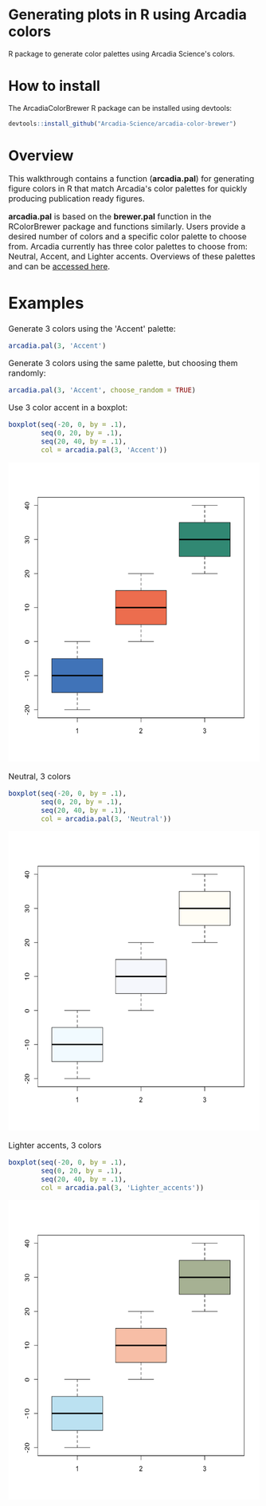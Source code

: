 # Generating plots in R using Arcadia colors

R package to generate color palettes using Arcadia Science's colors.

# How to install

The ArcadiaColorBrewer R package can be installed using devtools:

```R
devtools::install_github("Arcadia-Science/arcadia-color-brewer")
```

# Overview

<font size="3"> This walkthrough contains a function (**arcadia.pal**) for generating figure colors in R that match Arcadia's color palettes for quickly producing publication ready figures. 

<font size="3"> **arcadia.pal** is based on the **brewer.pal** function in the RColorBrewer package and functions similarly. Users provide a desired number of colors and a specific color palette to choose from. Arcadia currently has three color palettes to choose from: Neutral, Accent, and Lighter accents. Overviews of these palettes and can be [accessed here](https://docs.google.com/document/d/1hqy8Oqeffj2sOPGTkusiNNslaV1WinCnWP0N_lzeNVU/edit).

# Examples
        
Generate 3 colors using the 'Accent' palette:

```R
arcadia.pal(3, 'Accent')
```

Generate 3 colors using the same palette, but choosing them randomly:

```R
arcadia.pal(3, 'Accent', choose_random = TRUE)
```

Use 3 color accent in a boxplot:

        
```R
boxplot(seq(-20, 0, by = .1),
        seq(0, 20, by = .1),
        seq(20, 40, by = .1),
        col = arcadia.pal(3, 'Accent'))
```

<img src="output_14_0.png" width="600" height = "600" />
    
Neutral, 3 colors


```R
boxplot(seq(-20, 0, by = .1),
        seq(0, 20, by = .1),
        seq(20, 40, by = .1),
        col = arcadia.pal(3, 'Neutral'))
```

<img src="output_16_0.png" width="600" height = "600" />

Lighter accents, 3 colors


```R
boxplot(seq(-20, 0, by = .1),
        seq(0, 20, by = .1),
        seq(20, 40, by = .1),
        col = arcadia.pal(3, 'Lighter_accents'))
```

<img src="output_18_0.png" width="600" height = "600" />
